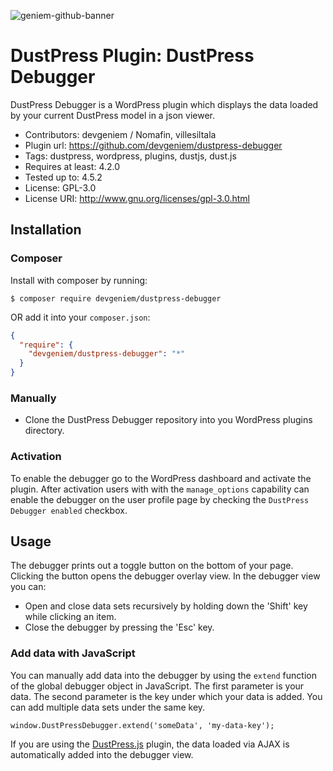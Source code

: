 ![geniem-github-banner](https://cloud.githubusercontent.com/assets/5691777/14319886/9ae46166-fc1b-11e5-9630-d60aa3dc4f9e.png)
# DustPress Plugin: DustPress Debugger

DustPress Debugger is a WordPress plugin which displays the data loaded by your current DustPress model in a json viewer.

- Contributors: devgeniem / Nomafin, villesiltala
- Plugin url: https://github.com/devgeniem/dustpress-debugger
- Tags: dustpress, wordpress, plugins, dustjs, dust.js
- Requires at least: 4.2.0
- Tested up to: 4.5.2
- License: GPL-3.0
- License URI: http://www.gnu.org/licenses/gpl-3.0.html

## Installation

### Composer
Install with composer by running:

```
$ composer require devgeniem/dustpress-debugger
```

OR add it into your `composer.json`:

```json
{
  "require": {
    "devgeniem/dustpress-debugger": "*"
  }
}
```

### Manually

- Clone the DustPress Debugger repository into you WordPress plugins directory.

### Activation

To enable the debugger go to the WordPress dashboard and activate the plugin. After activation users with with the `manage_options` capability can enable the debugger on the user profile page by checking the `DustPress Debugger enabled` checkbox.

## Usage

The debugger prints out a toggle button on the bottom of your page. Clicking the button opens the debugger overlay view. In the debugger view you can:
* Open and close data sets recursively by holding down the 'Shift' key while clicking an item.
* Close the debugger by pressing the 'Esc' key.

### Add data with JavaScript

You can manually add data into the debugger by using the `extend` function of the global debugger object in JavaScript. The first parameter is your data. The second parameter is the key under which your data is added. You can add multiple data sets under the same key.

```
window.DustPressDebugger.extend('someData', 'my-data-key');
```
If you are using the [DustPress.js](https://github.com/devgeniem/dustpress-js) plugin, the data loaded via AJAX is automatically added into the debugger view.
